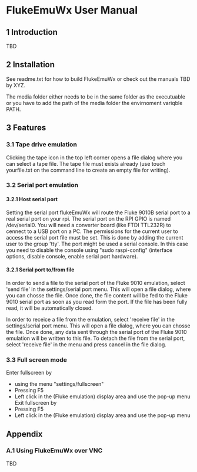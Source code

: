# FlukeEmuWx User Manual

## 1 Introduction
TBD

## 2 Installation
See readme.txt for how to build FlukeEmuWx or check out the manuals TBD by XYZ.

The media folder either needs to be in the same folder as the executuable or you have to add the path of the media folder the envirnoment variqble PATH.

## 3 Features
### 3.1 Tape drive emulation
Clicking the tape icon in the top left corner opens a file dialog where you can select a tape file.
The tape file must exists already  (use touch yourfile.txt on the command line to create an empty file for writing).

### 3.2 Serial port emulation
#### 3.2.1 Host serial port
Setting the serial port flukeEmuWx will route the Fluke 9010B serial port to a real serial port on your rpi. 
The serial port on the RPI GPIO is named /dev/serial0. You will need a  converter board (like FTDI TTL232R) to cennect to a USB port on a PC.
The permissions for the current user to access the serial port file must be set. This is done by adding the current user to the group 'tty'.
The port might be used a serial console. In this case you need to  disable the console using "sudo raspi-config" (interface options, disable console, enable serial port hardware).

#### 3.2.1 Serial port to/from file
In order to send a file to the serial port of the Fluke 9010 emulation, select 'send file' in the settings/serial port menu. This will
open a file dialog, where you can chosse the file. Once done, the file content will be fed to the Fluke 9010 serial port as soon as
you read form the port. If the file has been fully read, it will be automatically closed.

In order to receice a file from the emulation, select 'receive file' in the settings/serial port menu. This will
open a file dialog, where you can chosse the file. Once done, any data sent through the serial port of the Fluke 9010 emulation 
will be written to this file. To detach the file from the serial port, select 'receive file' in the menu and press cancel in the file dialog.

### 3.3 Full screen mode
Enter fullscreen by 
* using the menu "settings/fullscreen"
* Pressing F5
* Left click in the (Fluke emulation) display area and use the pop-up menu
Exit fullscreen by 
* Pressing F5
* Left click in the (Fluke emulation) display area and use the pop-up menu

## Appendix
### A.1 Using FlukeEmuWx over VNC
TBD




